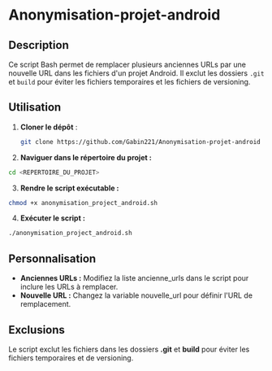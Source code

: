 # Anonymisation-projet-android

## Description

Ce script Bash permet de remplacer plusieurs anciennes URLs par une nouvelle URL dans les fichiers d'un projet Android. Il exclut les dossiers `.git` et `build` pour éviter les fichiers temporaires et les fichiers de versioning.

## Utilisation

1. **Cloner le dépôt** :

   ```bash
   git clone https://github.com/Gabin221/Anonymisation-projet-android
   ```

2. **Naviguer dans le répertoire du projet :**

```bash
cd <REPERTOIRE_DU_PROJET>
```

3. **Rendre le script exécutable :**

```bash
chmod +x anonymisation_project_android.sh
```

4. **Exécuter le script :**

```bash
./anonymisation_project_android.sh
```

## Personnalisation

+ **Anciennes URLs :** Modifiez la liste ancienne_urls dans le script pour inclure les URLs à remplacer.
+ **Nouvelle URL :** Changez la variable nouvelle_url pour définir l'URL de remplacement.

## Exclusions

Le script exclut les fichiers dans les dossiers **.git** et **build** pour éviter les fichiers temporaires et de versioning.
